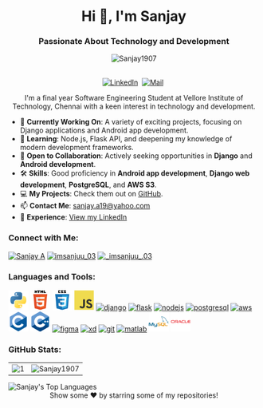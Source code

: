 <h1 align="center">Hi 👋, I'm Sanjay</h1>
<h3 align="center">Passionate About Technology and Development</h3>

<div align="center"> <img src="https://komarev.com/ghpvc/?username=Sanjay1907&label=Profile%20views&color=0e75b6&style=flat" alt="Sanjay1907" /> </div>

<p align="center">
<br>
<a href="https://www.linkedin.com/in/sanjay-a-987908225/"><img src="https://img.shields.io/badge/linkedin-%230077B5.svg?&style=for-the-badge&logo=linkedin&logoColor=white" alt="LinkedIn" /></a>&nbsp;
<a href="mailto:sanjay.a19@yahoo.com?subject=Hi%20Sanjay%20A"><img src="https://img.shields.io/badge/mail-%23D32F2F.svg?&style=for-the-badge&logo=gmail&logoColor=white" alt="Mail" /></a>&nbsp;
</p>

<p align="center">
I'm a final year Software Engineering Student at Vellore Institute of Technology, Chennai with a keen interest in technology and development.
</p>

- 🔭 **Currently Working On**: A variety of exciting projects, focusing on Django applications and Android app development.
- 🌱 **Learning**: Node.js, Flask API, and deepening my knowledge of modern development frameworks.
- 👯 **Open to Collaboration**: Actively seeking opportunities in **Django** and **Android development**.
- 🛠️ **Skills**: Good proficiency in **Android app development**, **Django web development**, **PostgreSQL**, and **AWS S3**.
- 💻 **My Projects**: Check them out on [GitHub](https://github.com/Sanjay1907).
- 📫 **Contact Me**: sanjay.a19@yahoo.com
- 📄 **Experience**: [View my LinkedIn](https://www.linkedin.com/in/sanjay-a-987908225/)

<h3 align="left">Connect with Me:</h3>
<p align="left">
<a href="https://www.linkedin.com/in/sanjay-a-987908225/" target="blank"><img align="center" src="https://raw.githubusercontent.com/rahuldkjain/github-profile-readme-generator/master/src/images/icons/Social/linked-in-alt.svg" alt="Sanjay A" height="30" width="40" /></a>
<a href="https://twitter.com/imsanjuu_03" target="blank"><img align="center" src="https://raw.githubusercontent.com/rahuldkjain/github-profile-readme-generator/master/src/images/icons/Social/twitter.svg" alt="imsanjuu_03" height="30" width="40" /></a>
<a href="https://www.instagram.com/__sanjxy._/" target="blank"><img align="center" src="https://raw.githubusercontent.com/rahuldkjain/github-profile-readme-generator/master/src/images/icons/Social/instagram.svg" alt="_imsanjuu_.03" height="30" width="40" /></a>
</p>

<h3 align="left">Languages and Tools:</h3>
<p align="left">
  <a href="https://www.python.org" target="_blank"><img src="https://raw.githubusercontent.com/devicons/devicon/master/icons/python/python-original.svg" alt="python" width="40" height="40"/></a>
  <a href="https://www.w3.org/html/" target="_blank"><img src="https://raw.githubusercontent.com/devicons/devicon/master/icons/html5/html5-original-wordmark.svg" alt="html5" width="40" height="40"/></a>
  <a href="https://www.w3schools.com/css/" target="_blank"><img src="https://raw.githubusercontent.com/devicons/devicon/master/icons/css3/css3-original-wordmark.svg" alt="css3" width="40" height="40"/></a>
  <a href="https://developer.mozilla.org/en-US/docs/Web/JavaScript" target="_blank"><img src="https://raw.githubusercontent.com/devicons/devicon/master/icons/javascript/javascript-original.svg" alt="javascript" width="40" height="40"/></a>
  <a href="https://www.djangoproject.com/" target="_blank"><img src="https://www.vectorlogo.zone/logos/django/django-icon.svg" alt="django" width="40" height="40"/></a>
  <a href="https://flask.palletsprojects.com/" target="_blank"><img src="https://www.vectorlogo.zone/logos/pocoo/flask-icon.svg" alt="flask" width="40" height="40"/></a>
  <a href="https://nodejs.org/" target="_blank"><img src="https://www.vectorlogo.zone/logos/nodejs/nodejs-icon.svg" alt="nodejs" width="40" height="40"/></a>
  <a href="https://www.postgresql.org/" target="_blank"><img src="https://www.vectorlogo.zone/logos/postgresql/postgresql-icon.svg" alt="postgresql" width="40" height="40"/></a>
  <a href="https://aws.amazon.com/s3/" target="_blank"><img src="https://www.vectorlogo.zone/logos/amazon_aws/amazon_aws-icon.svg" alt="aws" width="40" height="40"/></a>
  <a href="https://www.cprogramming.com/" target="_blank"><img src="https://raw.githubusercontent.com/devicons/devicon/master/icons/c/c-original.svg" alt="c" width="40" height="40"/></a>
  <a href="https://www.w3schools.com/cpp/" target="_blank"><img src="https://raw.githubusercontent.com/devicons/devicon/master/icons/cplusplus/cplusplus-original.svg" alt="cplusplus" width="40" height="40"/></a>
  <a href="https://www.figma.com/" target="_blank"><img src="https://www.vectorlogo.zone/logos/figma/figma-icon.svg" alt="figma" width="40" height="40"/></a>
  <a href="https://www.adobe.com/products/xd.html" target="_blank"><img src="https://cdn.worldvectorlogo.com/logos/adobe-xd.svg" alt="xd" width="40" height="40"/></a>
  <a href="https://git-scm.com/" target="_blank"><img src="https://www.vectorlogo.zone/logos/git-scm/git-scm-icon.svg" alt="git" width="40" height="40"/></a>
  <a href="https://www.mathworks.com/" target="_blank"><img src="https://upload.wikimedia.org/wikipedia/commons/2/21/Matlab_Logo.png" alt="matlab" width="40" height="40"/></a>
  <a href="https://www.mysql.com/" target="_blank"><img src="https://raw.githubusercontent.com/devicons/devicon/master/icons/mysql/mysql-original-wordmark.svg" alt="mysql" width="40" height="40"/></a>
  <a href="https://www.oracle.com/" target="_blank"><img src="https://raw.githubusercontent.com/devicons/devicon/master/icons/oracle/oracle-original.svg" alt="oracle" width="40" height="40"/></a>
</p>

<h3 align="left">GitHub Stats:</h3>
<table>
  <tr>
    <td><img src="https://github-readme-stats.vercel.app/api?username=Sanjay1907&theme=radical&show_icons=true&include_all_commits=true&count_private=true" display=block width=100% height=auto alt="1"></td>
    <td><img align="center" src="https://github-readme-streak-stats.herokuapp.com/?user=Sanjay1907&theme=radical" alt="Sanjay1907" /></td>
  </tr>
</table>

<img src="https://github-readme-stats.sumanth-talluri.vercel.app/api/top-langs/?username=Sanjay1907&show_icons=true&hide_border=true&theme=radical" width="37%" alt="Sanjay's Top Languages">

<div align="center">
Show some ❤️ by starring some of my repositories!
</div>
